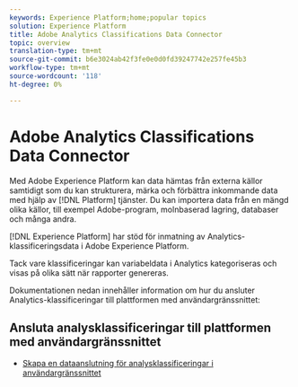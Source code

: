 ```yaml
---
keywords: Experience Platform;home;popular topics
solution: Experience Platform
title: Adobe Analytics Classifications Data Connector
topic: overview
translation-type: tm+mt
source-git-commit: b6e3024ab42f3fe0e0d0fd39247742e257fe45b3
workflow-type: tm+mt
source-wordcount: '118'
ht-degree: 0%

---
```



# Adobe Analytics Classifications Data Connector

Med Adobe Experience Platform kan data hämtas från externa källor samtidigt som du kan strukturera, märka och förbättra inkommande data med hjälp av [!DNL Platform] tjänster. Du kan importera data från en mängd olika källor, till exempel Adobe-program, molnbaserad lagring, databaser och många andra.

[!DNL Experience Platform] har stöd för inmatning av Analytics-klassificeringsdata i Adobe Experience Platform.

Tack vare klassificeringar kan variabeldata i Analytics kategoriseras och visas på olika sätt när rapporter genereras.

Dokumentationen nedan innehåller information om hur du ansluter Analytics-klassificeringar till plattformen med användargränssnittet:

## Ansluta analysklassificeringar till plattformen med användargränssnittet

- [Skapa en dataanslutning för analysklassificeringar i användargränssnittet](../../tutorials/ui/create/adobe-applications/classifications.md)